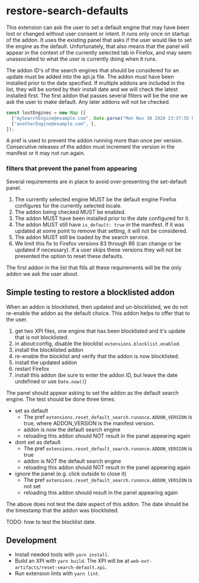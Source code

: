 # restore-search-defaults

This extension can ask the user to set a default engine that may have been lost or changed
without user consent or intent.  It runs only once on startup of the addon.  It uses the existing
panel that asks if the user would like to set the engine as the default.  Unfortunately, that
also means that the panel will appear in the context of the currently selected tab in Firefox,
and may seem unassociated to what the user is currently doing when it runs.

The addon ID's of the search engines that should be considered for an update must be added
into the api.js file.  The addon must have been installed prior to the date specified.  If
multiple addons are included in the list, they will be sorted by their install date and we
will check the latest installed first.  The first addon that passes several filters will be
the one we ask the user to make default.  Any later addons will not be checked.

```javascript
const lostEngines = new Map ([
  ["mySearchEngine@example.com", Date.parse("Mon Nov 30 2020 13:37:55 GMT-0600")],
  ["anotherEngine@example.com", ],
]);
```

A pref is used to prevent the addon running more than once per version.  Consecutive releases of the
addon must increment the version in the manifest or it may not run again.

### filters that prevent the panel from appearing

Several requirements are in place to avoid over-presenting the set-default panel.

1. The currently selected engine MUST be the default engine Firefox configures for the currently selected locale.
2. The addon being checked MUST be enabled.
3. The addon MUST have been installed prior to the date configured for it.
4. The addon MUST still have `is_default: true` in the manifest.  If it was updated at some point to remove that setting, it will not be considered.
5. The addon MUST still be loaded by the search service.
6. We limit this fix to Firefox versions 83 through 86 (can change or be updated if necessary).  If a user skips these versions they will not be presented the option to reset these defaults.

The first addon in the list that fills all these requirements will be the only addon we ask the user about.

## Simple testing to restore a blocklisted addon

When an addon is blocklisted, then updated and un-blocklisted, we do not re-enable the addon as the default choice.  This
addon helps to offer that to the user.

1. get two XPI files, one engine that has been blocklisted and it's update that is not blocklisted.
2. in about:config, disable the blocklist `extensions.blocklist.enabled`.
3. install the blocklisted addon
4. re-enable the blocklist and verify that the addon is now blocklisted.
5. install the updated addon
6. restart Firefox
7. install this addon (be sure to enter the addon ID, but leave the date undefined or use `Date.now()`)

The panel should appear asking to set the addon as the default search engine.  The test should be done three times:

* set as default
  * The pref `extensions.reset_default_search.runonce.ADDON_VERSION` is true, where ADDON_VERSION is the manifest version.
  * addon is now the default search engine
  * reloading this addon should NOT result in the panel appearing again
* dont set as default
  * The pref `extensions.reset_default_search.runonce.ADDON_VERSION` is true
  * addon is NOT the default search engine
  * reloading this addon should NOT result in the panel appearing again
* ignore the panel (e.g. click outside to close it)
  * The pref `extensions.reset_default_search.runonce.ADDON_VERSION` is not set
  * reloading this addon should result in the panel appearing again

The above does not test the date aspect of this addon.  The date should be the timestamp that the addon was blocklisted.

TODO: how to test the blocklist date.

## Development

* Install needed tools with `yarn install`.
* Build an XPI with `yarn build`. The XPI will be at `web-ext-artifacts/reset-search-default.xpi`.
* Run extension lints with `yarn lint`.

